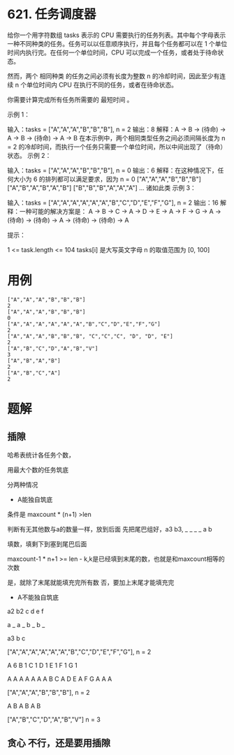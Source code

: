 # 621. 任务调度器
给你一个用字符数组 tasks 表示的 CPU 需要执行的任务列表。其中每个字母表示一种不同种类的任务。任务可以以任意顺序执行，并且每个任务都可以在 1 个单位时间内执行完。在任何一个单位时间，CPU 可以完成一个任务，或者处于待命状态。

然而，两个 相同种类 的任务之间必须有长度为整数 n 的冷却时间，因此至少有连续 n 个单位时间内 CPU 在执行不同的任务，或者在待命状态。

你需要计算完成所有任务所需要的 最短时间 。

示例 1：

输入：tasks = ["A","A","A","B","B","B"], n = 2
输出：8
解释：A -> B -> (待命) -> A -> B -> (待命) -> A -> B
     在本示例中，两个相同类型任务之间必须间隔长度为 n = 2 的冷却时间，而执行一个任务只需要一个单位时间，所以中间出现了（待命）状态。 
示例 2：

输入：tasks = ["A","A","A","B","B","B"], n = 0
输出：6
解释：在这种情况下，任何大小为 6 的排列都可以满足要求，因为 n = 0
["A","A","A","B","B","B"]
["A","B","A","B","A","B"]
["B","B","B","A","A","A"]
...
诸如此类
示例 3：

输入：tasks = ["A","A","A","A","A","A","B","C","D","E","F","G"], n = 2
输出：16
解释：一种可能的解决方案是：
     A -> B -> C -> A -> D -> E -> A -> F -> G -> A -> (待命) -> (待命) -> A -> (待命) -> (待命) -> A
 

提示：

1 <= task.length <= 104
tasks[i] 是大写英文字母
n 的取值范围为 [0, 100]

# 用例
```
["A","A","A","B","B","B"]
2
["A","A","A","B","B","B"]
0
["A","A","A","A","A","A","B","C","D","E","F","G"]
2
["A","A","A","B","B","B", "C","C","C", "D", "D", "E"]
2
["A","B","C","D","A","B","V"]
3
["A","B","A","B"]
2
["A","B","C","A"]
2

```

# 题解

## 插隙

哈希表统计各任务个数，

用最大个数的任务筑底

分两种情况

- A能独自筑底

条件是 maxcount * (n+1) >len

判断有无其他数与a的数量一样，放到后面
先把尾巴组好，a3 b3, _ _ _ _ a b

填数，填剩下到塞到尾巴后面

maxcount-1 * n+1 >= len - k,k是已经填到末尾的数，也就是和maxcount相等的次数

是，就除了末尾就能填充完所有数
否，要加上末尾才能填充完

- A不能独自筑底

a2 b2 c d e f

a _ a _ b _ b _

a3 b c

["A","A","A","A","A","A","B","C","D","E","F","G"], n = 2

A 6
B 1
C 1
D 1
E 1
F 1
G 1

A       A       A       A       A       A
A B  C    A  D  E   A  F  G   A       A       A


["A","A","A","B","B","B"], n = 2

A  B     A  B     A B

["A","B","C","D","A","B","V"] n = 3





## 贪心 不行，还是要用插隙

